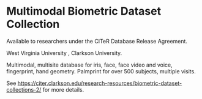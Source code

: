 # Multimodal Biometric Dataset Collection

Available to researchers under the CITeR Database Release Agreement.

West Virginia University , Clarkson University.

Multimodal, multisite database for iris, face, face video and voice, fingerprint, hand geometry. Palmprint for over 500 subjects, multiple visits.

See https://citer.clarkson.edu/research-resources/biometric-dataset-collections-2/ for more details.
